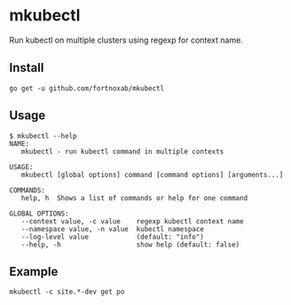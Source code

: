 # mkubectl
Run kubectl on multiple clusters using regexp for context name. 

## Install
```
go get -u github.com/fortnoxab/mkubectl
```

## Usage

```
$ mkubectl --help
NAME:
   mkubectl - run kubectl command in multiple contexts

USAGE:
   mkubectl [global options] command [command options] [arguments...]

COMMANDS:
   help, h  Shows a list of commands or help for one command

GLOBAL OPTIONS:
   --context value, -c value    regexp kubectl context name
   --namespace value, -n value  kubectl namespace
   --log-level value            (default: "info")
   --help, -h                   show help (default: false)
```


## Example

```
mkubectl -c site.*-dev get po

```
